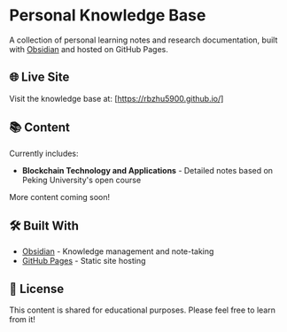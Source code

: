 # Personal Knowledge Base

A collection of personal learning notes and research documentation, built with [Obsidian](https://obsidian.md/) and hosted on GitHub Pages.

## 🌐 Live Site

Visit the knowledge base at: [https://rbzhu5900.github.io/]

## 📚 Content

Currently includes:
- **Blockchain Technology and Applications** - Detailed notes based on Peking University's open course

More content coming soon!

## 🛠️ Built With

- [Obsidian](https://obsidian.md/) - Knowledge management and note-taking
- [GitHub Pages](https://pages.github.com/) - Static site hosting

## 📄 License

This content is shared for educational purposes. Please feel free to learn from it! 
